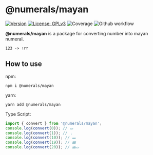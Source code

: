 # @numerals/mayan

[![Version](https://img.shields.io/badge/version-0.0.1-blue.svg)](https://github.com/amerharb/numerals/tree/mayan/version/0.0.1)
[![License: GPLv3](https://img.shields.io/badge/License-ISC-blue.svg)](https://opensource.org/licenses/ISC)
![Coverage](https://raw.githubusercontent.com/amerharb/numerals/mayan/version/0.0.1/packages/mayan/badges/coverage.svg)
![Github workflow](https://github.com/amerharb/numerals/actions/workflows/lint-test.yaml/badge.svg?branch=mayan/version/0.0.1)

**@numerals/mayan** is a package for converting number into mayan numeral.

`123 -> ١٢٣`

## How to use
npm:
```shell
npm i @numerals/mayan
```

yarn:
```shell
yarn add @numerals/mayan
```

Type Script:
```js
import { convert } from '@numerals/mayan';
console.log(convert(0)); // 𝋠
console.log(convert(1)); // 𝋡
console.log(convert(10)); // 𝋪
console.log(convert(19)); // 𝋳
console.log(convert(20)); // 𝋰𝋠
```
